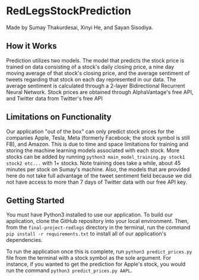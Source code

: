 # RedLegsStockPrediction
Made by Sumay Thakurdesai, Xinyi He, and Sayan Sisodiya. 

## How it Works
Prediction utilizes two models. The model that predicts the stock price is trained on data consisting of a stock's daily closing price, a nine day moving average of that stock's closing price, and the average sentiment of tweets regarding that stock on each day represented in our data. The average sentiment is calculated through a 2-layer Bidirectional Recurrent Neural Network. Stock prices are obtained through AlphaVantage's free API, and Twitter data from Twitter's free API

## Limitations on Functionality
Our application "out of the box" can only predict stock prices for the companies Apple, Tesla, Meta (formerly Facebook; the stock symbol is still FB), and Amazon. This is due to time and space limitations for training and storing the machine learning models associated with each stock. More stocks can be added by running ```python3 main_model_training.py stock1 stock2 etc...``` with 1+ stocks. Note training does take a while, about 45 minutes per stock on Sumay's machine. Also, the models that are provided here do not take full advantage of the tweet sentiment field because we did not have access to more than 7 days of Twitter data with our free API key.

## Getting Started
You must have Python3 installed to use our application. To build our application, clone the GitHub repository into your local environment. Then, from the ```final-project-redlegs``` directory in the terminal, run the command ```pip install -r requirements.txt``` to install all of our application's dependencies.

To run the application once this is complete, run ```python3 predict_prices.py``` file from the terminal with a stock symbol as the sole argument. For instance, if you wanted to get the prediction for Apple's stock, you would run the command ```python3 predict_prices.py AAPL```. 
